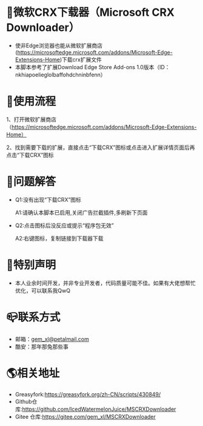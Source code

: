 # 🎯微软CRX下载器（Microsoft CRX Downloader）
* 使非Edge浏览器也能从微软扩展商店(https://microsoftedge.microsoft.com/addons/Microsoft-Edge-Extensions-Home)下载crx扩展文件
* 本脚本参考了扩展Download Edge Store Add-ons 1.0版本（ID：nkhiapoelieglolbaffohdchninbfenn）

# 📖使用流程
1、打开微软扩展商店（https://microsoftedge.microsoft.com/addons/Microsoft-Edge-Extensions-Home）

2、找到需要下载的扩展，直接点击“下载CRX”图标或点击进入扩展详情页面后再点击“下载CRX”图标

# 💊问题解答
* Q1:没有出现“下载CRX”图标

  A1:请确认本脚本已启用,关闭广告拦截插件,多刷新下页面

* Q2:点击图标后没反应或提示“程序包无效”

  A2:右键图标，复制链接到下载器下载

# 🔔特别声明
* 本人业余时间开发，并非专业开发者，代码质量可能不佳。如果有大佬想帮忙优化，可以联系我QwQ

# 📪联系方式
* 邮箱：gem_xl@petalmail.com
* 酷安：那年那兔那些事

# 🌎相关地址
* Greasyfork:https://greasyfork.org/zh-CN/scripts/430849/
* Github仓库:https://github.com/IcedWatermelonJuice/MSCRXDownloader
* Gitee 仓库:https://gitee.com/gem_xl/MSCRXDownloader
